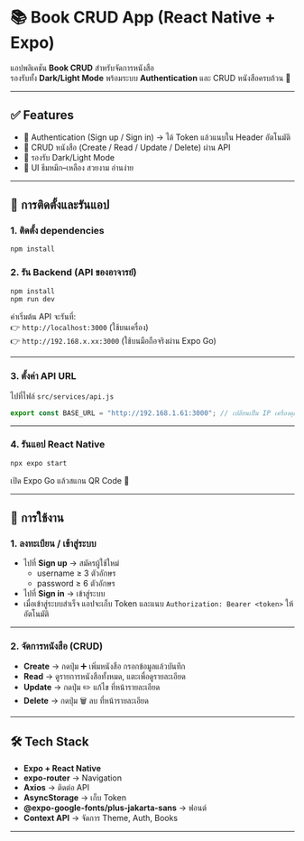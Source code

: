 # 📚 Book CRUD App (React Native + Expo)

แอปพลิเคชัน **Book CRUD** สำหรับจัดการหนังสือ  
รองรับทั้ง **Dark/Light Mode** พร้อมระบบ **Authentication** และ CRUD หนังสือครบถ้วน 🎉  

---

## ✅ Features
- 🔑 Authentication (Sign up / Sign in) → ได้ Token แล้วแนบใน Header อัตโนมัติ  
- 📖 CRUD หนังสือ (Create / Read / Update / Delete) ผ่าน API  
- 🌙 รองรับ Dark/Light Mode  
- 🎨 UI ธีมหมึก–เหลือง สวยงาม อ่านง่าย  

---

## 🚀 การติดตั้งและรันแอป

### 1. ติดตั้ง dependencies
```bash
npm install
```

### 2. รัน Backend (API ของอาจารย์)
```bash
npm install
npm run dev
```

ค่าเริ่มต้น API จะรันที่:  
👉 `http://localhost:3000` (ใช้บนเครื่อง)  
👉 `http://192.168.x.xx:3000` (ใช้บนมือถือจริงผ่าน Expo Go)  

---

### 3. ตั้งค่า API URL
ไปที่ไฟล์ `src/services/api.js`  
```js
export const BASE_URL = "http://192.168.1.61:3000"; // เปลี่ยนเป็น IP เครื่องคุณ
```

---

### 4. รันแอป React Native
```bash
npx expo start
```

เปิด Expo Go แล้วสแกน QR Code 🚀  

---

## 🔑 การใช้งาน

### 1. ลงทะเบียน / เข้าสู่ระบบ
- ไปที่ **Sign up** → สมัครผู้ใช้ใหม่  
  - username ≥ 3 ตัวอักษร  
  - password ≥ 6 ตัวอักษร  
- ไปที่ **Sign in** → เข้าสู่ระบบ  
- เมื่อเข้าสู่ระบบสำเร็จ แอปจะเก็บ Token และแนบ `Authorization: Bearer <token>` ให้อัตโนมัติ  

---

### 2. จัดการหนังสือ (CRUD)
- **Create** → กดปุ่ม ➕ เพิ่มหนังสือ กรอกข้อมูลแล้วบันทึก  
- **Read** → ดูรายการหนังสือทั้งหมด, แตะเพื่อดูรายละเอียด  
- **Update** → กดปุ่ม ✏️ แก้ไข ที่หน้ารายละเอียด  
- **Delete** → กดปุ่ม 🗑️ ลบ ที่หน้ารายละเอียด  

---

## 🛠️ Tech Stack
- **Expo + React Native**  
- **expo-router** → Navigation  
- **Axios** → ติดต่อ API  
- **AsyncStorage** → เก็บ Token  
- **@expo-google-fonts/plus-jakarta-sans** → ฟอนต์  
- **Context API** → จัดการ Theme, Auth, Books  

---

